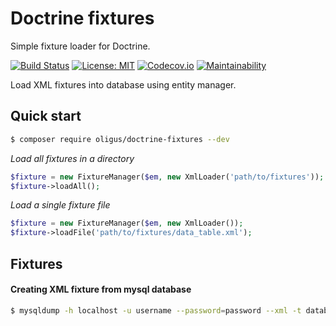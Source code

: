 # Doctrine fixtures

Simple fixture loader for Doctrine.

[![Build Status](https://travis-ci.org/oligus/doctrine-fixtures.svg?branch=master)](https://travis-ci.org/oligus/doctrine-fixtures)
[![License: MIT](https://img.shields.io/badge/License-MIT-yellow.svg)](https://opensource.org/licenses/MIT)
[![Codecov.io](https://codecov.io/gh/oligus/doctrine-fixtures/branch/master/graphs/badge.svg)](https://codecov.io/gh/oligus/doctrine-fixtures)
[![Maintainability](https://codeclimate.com/github/codeclimate/codeclimate/badges/gpa.svg)](https://codeclimate.com/github/oligus/doctrine-fixtures/maintainability)

Load XML fixtures into database using entity manager.

## Quick start

```bash
$ composer require oligus/doctrine-fixtures --dev
```

*Load all fixtures in a directory*
```php
$fixture = new FixtureManager($em, new XmlLoader('path/to/fixtures'));
$fixture->loadAll();
```

*Load a single fixture file*
```php
$fixture = new FixtureManager($em, new XmlLoader());
$fixture->loadFile('path/to/fixtures/data_table.xml');
```

## Fixtures

#### Creating XML fixture from mysql database

```bash
$ mysqldump -h localhost -u username --password=password --xml -t database data_table --where="id='1'"
```



